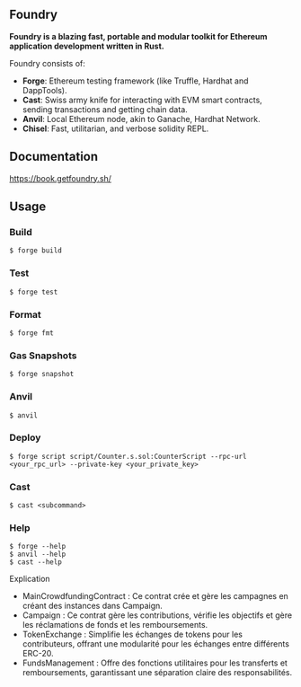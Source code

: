 ## Foundry

**Foundry is a blazing fast, portable and modular toolkit for Ethereum application development written in Rust.**

Foundry consists of:

-   **Forge**: Ethereum testing framework (like Truffle, Hardhat and DappTools).
-   **Cast**: Swiss army knife for interacting with EVM smart contracts, sending transactions and getting chain data.
-   **Anvil**: Local Ethereum node, akin to Ganache, Hardhat Network.
-   **Chisel**: Fast, utilitarian, and verbose solidity REPL.

## Documentation

https://book.getfoundry.sh/

## Usage

### Build

```shell
$ forge build
```

### Test

```shell
$ forge test
```

### Format

```shell
$ forge fmt
```

### Gas Snapshots

```shell
$ forge snapshot
```

### Anvil

```shell
$ anvil
```

### Deploy

```shell
$ forge script script/Counter.s.sol:CounterScript --rpc-url <your_rpc_url> --private-key <your_private_key>
```

### Cast

```shell
$ cast <subcommand>
```

### Help

```shell
$ forge --help
$ anvil --help
$ cast --help
```

Explication
- MainCrowdfundingContract : Ce contrat crée et gère les campagnes en créant des instances dans Campaign.
- Campaign : Ce contrat gère les contributions, vérifie les objectifs et gère les réclamations de fonds et les remboursements.
- TokenExchange : Simplifie les échanges de tokens pour les contributeurs, offrant une modularité pour les échanges entre différents ERC-20.
- FundsManagement : Offre des fonctions utilitaires pour les transferts et remboursements, garantissant une séparation claire des responsabilités.
